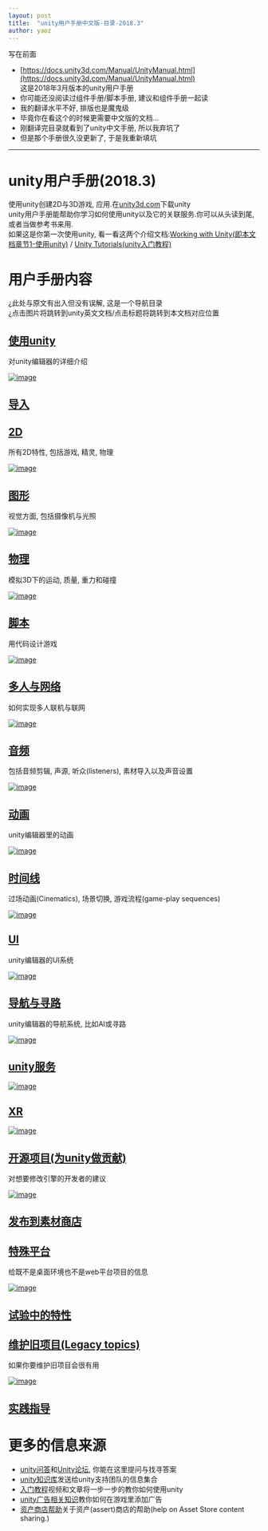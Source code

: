 ```yaml
---  
layout: post  
title:  "unity用户手册中文版-目录-2018.3"  
author: yaoz  
---  
```


写在前面

- [https://docs.unity3d.com/Manual/UnityManual.html](https://docs.unity3d.com/Manual/UnityManual.html)  
  这是2018年3月版本的unity用户手册
- 你可能还没阅读过组件手册/脚本手册, 建议和组件手册一起读
- 我的翻译水平不好, 排版也是魔鬼级
- 毕竟你在看这个的时候更需要中文版的文档...
- 刚翻译完目录就看到了unity中文手册, 所以我弃坑了
- 但是那个手册很久没更新了, 于是我重新填坑

***

# unity用户手册(2018.3)

使用unity创建2D与3D游戏, 应用.在[unity3d.com](https://unity3d.com/unity)下载unity  
unity用户手册能帮助你学习如何使用unity以及它的关联服务.你可以从头读到尾, 或者当做参考书来用.  
如果这是你第一次使用unity, 看一看这两个介绍文档:[Working with Unity](https://docs.unity3d.com/Manual/UnityOverview.html)[(即本文档章节1-使用unity)](./Working_in_Unity.md) / [Unity Tutorials(unity入门教程)](https://unity3d.com/learn/tutorials)  

# 用户手册内容

¿此处与原文有出入但没有误解, 这是一个导航目录  
¿点击图片将跳转到unity英文文档/点击标题将跳转到本文档对应位置  

## [使用unity](./unity-manual/Working_in_Unity.md)

对unity编辑器的详细介绍  

[![image](https://docs.unity3d.com/uploads/Main/StructEditor.jpg)](https://docs.unity3d.com/Manual/UnityOverview.html)  

## [导入](./unity-manual/Importing.md)

## [2D](./unity-manual/2D.md)

所有2D特性, 包括游戏, 精灵, 物理

[![image](https://docs.unity3d.com/uploads/Main/struct2d.jpg)](https://docs.unity3d.com/Manual/Unity2D.html)

## [图形](./unity-manual/Graphics.md)

视觉方面, 包括摄像机与光照

[![image](https://docs.unity3d.com/uploads/Main/StructGraphics.jpg)](https://docs.unity3d.com/Manual/Graphics.html)

## [物理](./unity-manual/Physics.md)

模拟3D下的运动, 质量, 重力和碰撞

[![image](https://docs.unity3d.com/uploads/Main/StructPhysics.jpg)](https://docs.unity3d.com/Manual/PhysicsSection.html)

## [脚本](./unity-manual/Scripting.md)

用代码设计游戏

[![image](https://docs.unity3d.com/uploads/Main/StructScripting.jpg)](https://docs.unity3d.com/Manual/ScriptingSection.html)

## [多人与网络](./unity-manual/Multiplayer_and_NetWorking.md)

如何实现多人联机与联网

[![image](https://docs.unity3d.com/uploads/Main/StructUNet.png)](https://docs.unity3d.com/Manual/UNet.html)

## [音频](./unity-manual/Audio.md)

包括音频剪辑, 声源, 听众(listeners), 素材导入以及声音设置

[![image](https://docs.unity3d.com/uploads/Main/StructAudio.jpg)](https://docs.unity3d.com/Manual/Audio.html  )

## [动画](./unity-manual/Animation.md)

unity编辑器里的动画

[![image](https://docs.unity3d.com/uploads/Main/StructAnimation.jpg)](https://docs.unity3d.com/Manual/AnimationSection.html)

## [时间线](./unity-manual/Timeline.md)

过场动画(Cinematics), 场景切换, 游戏流程(game-play sequences)

[![image](https://docs.unity3d.com/uploads/Main/StructTimeline.png)](https://docs.unity3d.com/Manual/TimelineSection.html)

## [UI](./unity-manual/UI.md)

unity编辑器的UI系统

[![image](https://docs.unity3d.com/uploads/Main/StructUI.jpg)](https://docs.unity3d.com/Manual/UISystem.html)

## [导航与寻路](./unity-manual/Navigation_and_Pathfinding.md)

unity编辑器的导航系统, 比如AI或寻路

[![image](https://docs.unity3d.com/uploads/Main/StructNavigation.jpg)](https://docs.unity3d.com/Manual/Navigation.html)

## [unity服务](./unity-manual/Unity_Services.md)

[![image](https://docs.unity3d.com/uploads/Main/ServicesSection.png)](https://docs.unity3d.com/Manual/UnityServices.html)

## [XR](./unity-manual/XR.md)

[![image](https://docs.unity3d.com/uploads/Main/StructVR.jpg)](https://docs.unity3d.com/Manual/VROverview.html)

## [开源项目(为unity做贡献)](./unity-manual/Open-source_repositories.md)

对想要修改引擎的开发者的建议

[![image](https://docs.unity3d.com/uploads/Main/StructContributingToUnity.jpg)](https://docs.unity3d.com/Manual/ContributingToUnity.html)

## [发布到素材商店](./unity-manual/Assert_Store_Publishing.md)

## [特殊平台](./unity-manual/Platform-specfic.md)

给既不是桌面环境也不是web平台项目的信息

[![image](https://docs.unity3d.com/uploads/Main/StructPlatformSpecific.jpg)](https://docs.unity3d.com/Manual/PlatformSpecific.html)

## [试验中的特性](./unity-manual/Experimental.md)


## [维护旧项目(Legacy topics)](./unity-manual/Legacy_Topics.md)

如果你要维护旧项目会很有用

[![image](https://docs.unity3d.com/uploads/Main/StructLegacyTopics.jpg)](https://docs.unity3d.com/Manual/LegacyTopics.html)

## [实践指导](./unity-manual/Best_pratice_guides.md)

# 更多的信息来源
- [unity问答](https://answers.unity3d.com/?_ga=2.27011261.1265249052.1555124184-1683847273.1544506639)和[Unity论坛](https://forum.unity3d.com/?_ga=2.27011261.1265249052.1555124184-1683847273.1544506639), 你能在这里提问与找寻答案
- [unity知识库](https://support.unity3d.com/?_ga=2.267078158.1265249052.1555124184-1683847273.1544506639)发送给unity支持团队的信息集合
- [入门教程](https://unity3d.com/learn/tutorials?_ga=2.22570171.1265249052.1555124184-1683847273.1544506639)视频和文章将一步一步的教你如何使用unity
- [unity广告相关知识](https://unityads.unity3d.com/help/index?_ga=2.260213261.1265249052.1555124184-1683847273.1544506639)教你如何在游戏里添加广告
- [资产商店帮助](https://unity3d.com/asset-store/help?_ga=2.202991121.1265249052.1555124184-1683847273.1544506639)关于资产(assert)商店的帮助(help on Asset Store content sharing.)